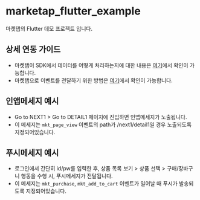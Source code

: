 # marketap_flutter_example

마켓탭의 Flutter 데모 프로젝트 입니다.

## 상세 연동 가이드
- 마켓탭이 SDK에서 데이터를 어떻게 처리하는지에 대한 내용은 [여기](https://marketap.gitbook.io/marketap-guide/developer/core-concept/sdk-structure)에서 확인이 가능합니다.
- 마켓탭으로 이벤트를 전달하기 위한 방법은 [여기](https://marketap.gitbook.io/marketap-guide/developer/core-concept/data/event)에서 확인이 가능합니다.


## 인앱메세지 예시
- Go to NEXT1 > Go to DETAIL1 페이지에 진입하면 인앱메세지가 노출됩니다.
- 이 메세지는 `mkt_page_view` 이벤트의 path가 /next1/detail1일 경우 노출되도록 지정되어있습니다.


## 푸시메세지 예시
- 로그인에서 간단히 id/pw를 입력한 후, 상품 목록 보기 > 상품 선택 > 구매/장바구니 행동을 수행 시, 푸시메세지가 전달됩니다.
- 이 메세지는 `mkt_purchase`, `mkt_add_to_cart` 이벤트가 일어날 때 푸시가 발송되도록 지정되어있습니다.

